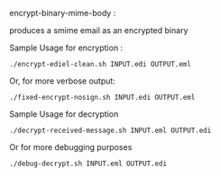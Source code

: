 encrypt-binary-mime-body : 

produces a smime email as an encrypted binary

Sample Usage for encryption : 

```shell
./encrypt-ediel-clean.sh INPUT.edi OUTPUT.eml
```
Or, for more verbose output: 

```shell
./fixed-encrypt-nosign.sh INPUT.edi OUTPUT.eml
```



Sample Usage for decryption

```shell
./decrypt-received-message.sh INPUT.eml OUTPUT.edi
```

Or for more debugging purposes 

```shell
./debug-decrypt.sh INPUT.eml OUTPUT.edi
```